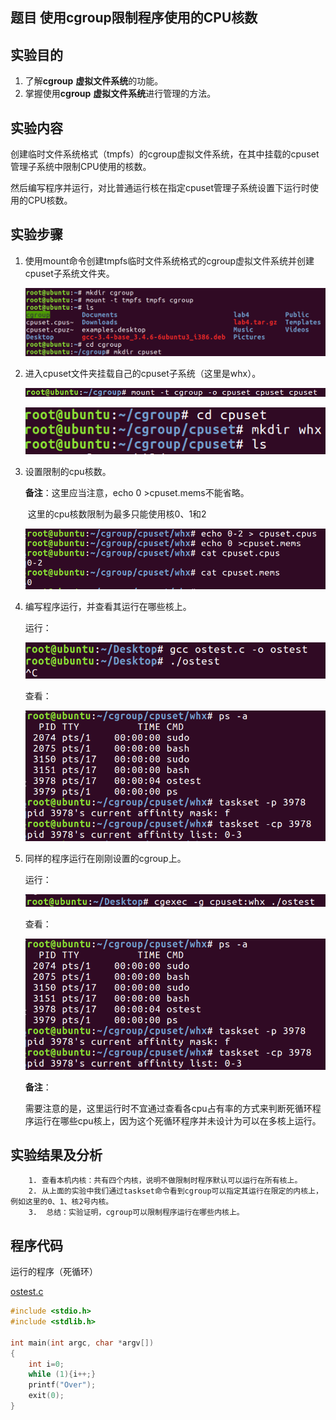 ## 题目 使用cgroup限制程序使用的CPU核数

## 实验目的

1. 了解**cgroup** **虚拟文件系统**的功能。
2. 掌握使用**cgroup** **虚拟文件系统**进行管理的方法。

## 实验内容

​	创建临时文件系统格式（tmpfs）的cgroup虚拟文件系统，在其中挂载的cpuset管理子系统中限制CPU使用的核数。

​	然后编写程序并运行，对比普通运行核在指定cpuset管理子系统设置下运行时使用的CPU核数。

## 实验步骤

1. 使用mount命令创建tmpfs临时文件系统格式的cgroup虚拟文件系统并创建cpuset子系统文件夹。

   ![image-20220404111316724](doc2.assets/image-20220404111316724.png)

2. 进入cpuset文件夹挂载自己的cpuset子系统（这里是whx）。

   ![image-20220404111915943](doc2.assets/image-20220404111915943.png)

   ![image-20220404111510965](doc2.assets/image-20220404111510965.png)

3. 设置限制的cpu核数。

   **备注**：这里应当注意，echo 0 >cpuset.mems不能省略。

   ​		  这里的cpu核数限制为最多只能使用核0、1和2

   ![image-20220404111611707](doc2.assets/image-20220404111611707.png)

4. 编写程序运行，并查看其运行在哪些核上。

   运行：

   ![image-20220404112012654](doc2.assets/image-20220404112012654.png)

   查看：

   ![image-20220404112027568](doc2.assets/image-20220404112027568.png)

5. 同样的程序运行在刚刚设置的cgroup上。

   运行：

   ![image-20220404112146373](doc2.assets/image-20220404112146373.png)

   查看：

   ![image-20220404112139445](doc2.assets/image-20220404112139445.png)

     **备注**：

   ​		需要注意的是，这里运行时不宜通过查看各cpu占有率的方式来判断死循环程序运行在哪些cpu核上，因为这个死循环程序并未设计为可以在多核上运行。

## 实验结果及分析

  		1. 查看本机内核：共有四个内核，说明不做限制时程序默认可以运行在所有核上。
  		2. 从上面的实验中我们通过taskset命令看到cgroup可以指定其运行在限定的内核上，例如这里的0、1、核2号内核。
  		3.  总结：实验证明，cgroup可以限制程序运行在哪些内核上。

## 程序代码

运行的程序（死循环）

 [ostest.c](src2\ostest.c) 

```c
#include <stdio.h>
#include <stdlib.h>

int main(int argc, char *argv[])
{
	int i=0;
	while (1){i++;}
	printf("Over");
	exit(0);
}

```



